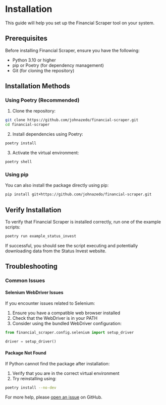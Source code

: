 # Installation

This guide will help you set up the Financial Scraper tool on your system.

## Prerequisites

Before installing Financial Scraper, ensure you have the following:

- Python 3.10 or higher
- pip or Poetry (for dependency management)
- Git (for cloning the repository)

## Installation Methods

### Using Poetry (Recommended)

1. Clone the repository:
```bash
git clone https://github.com/johnazedo/financial-scraper.git
cd financial-scraper
```

2. Install dependencies using Poetry:
```bash
poetry install
```

3. Activate the virtual environment:
```bash
poetry shell
```

### Using pip

You can also install the package directly using pip:

```bash
pip install git+https://github.com/johnazedo/financial-scraper.git
```

## Verify Installation

To verify that Financial Scraper is installed correctly, run one of the example scripts:

```bash
poetry run example_status_invest
```

If successful, you should see the script executing and potentially downloading data from the Status Invest website.

## Troubleshooting

### Common Issues

#### Selenium WebDriver Issues

If you encounter issues related to Selenium:

1. Ensure you have a compatible web browser installed
2. Check that the WebDriver is in your PATH
3. Consider using the bundled WebDriver configuration:

```python
from financial_scraper.config.selenium import setup_driver

driver = setup_driver()
```

#### Package Not Found

If Python cannot find the package after installation:

1. Verify that you are in the correct virtual environment
2. Try reinstalling using:
```bash
poetry install --no-dev
```

For more help, please [open an issue](https://github.com/johnazedo/financial-scraper/issues/new) on GitHub.